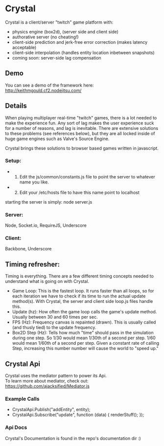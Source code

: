 # Crystal

Crystal is a client/server "twitch" game platform with:
- physics engine (box2d), (server side and client side)
- authorative server (no cheating!)
- client-side prediction and jerk-free error correction (makes latency acceptable)
- client-side interpolation (handles entity location inbetween snapshots)
- coming soon: server-side lag compensation

## Demo

You can see a demo of the framework here: http://keithmgould.cf2.nodejitsu.com/

## Details

When playing multiplayer real-time "twitch" games, there is a lot needed to make the experience fun.  Any sort of lag makes the user experience suck for a number of reasons, and lag is inevitable.  There are extensive solutions to these problems (see references below), but they are all locked inside of huge game engines such as Valve's Source Engine.

Crystal brings these solutions to browser based games written in javascript.

### Setup:
- 1) Edit the js/common/constants.js file to point the server to whatever name you like.
- 2) Edit your /etc/hosts file to have this name point to localhost

starting the server is simply: node server.js


### Server:

Node, Socket.io, RequireJS, Underscore

### Client:

Backbone, Underscore

## Timing refresher:

Timing is everything.  There are a few different timing concepts needed to understand what is going on with Crystal.

- Game Loop:        This is the fastest loop.  It runs faster than all loops, so for each iteration we have to check if its time to run
                    the actual update method(s).  With Crystal, the server and client side loop.js files handle this.
- Update (hz):      How often the game loop calls the game's update method.  Usually between 30 and 60 times per sec.
- FPS (Hz):         Frequency canvas is repainted (drawn).  This is usually called (and thusly tied) to the update frequency.
- Box2D Step (Hz):  Tells how much "time" should pass in the simulation during one step.
                    So 1/30 would mean 1/30th of a second per step.  1/60 would mean 1/60th of a second per step.
                    Given a constant rate of calling Step, increasing this number number will cause the world to "speed up."


## Crystal Api

Crystal uses the mediator pattern to power its Api.  
To learn more about mediator, check out: https://github.com/ajacksified/Mediator.js

### Example Calls

- CrystalApi.Publish("addEntity", entity);
- CrystalApi.Subscribe("update", function (data) { renderStuff(); });

### Api Docs

Crystal's Documentation is found in the repo's documentation dir :)



